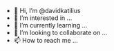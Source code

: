 - 👋 Hi, I’m @davidkatilius
- 👀 I’m interested in ...
- 🌱 I’m currently learning ...
- 💞️ I’m looking to collaborate on ...
- 📫 How to reach me ...

<!---
davidkatilius/davidkatilius is a ✨ special ✨ repository because its `README.md` (this file) appears on your GitHub profile.
You can click the Preview link to take a look at your changes.
--->
